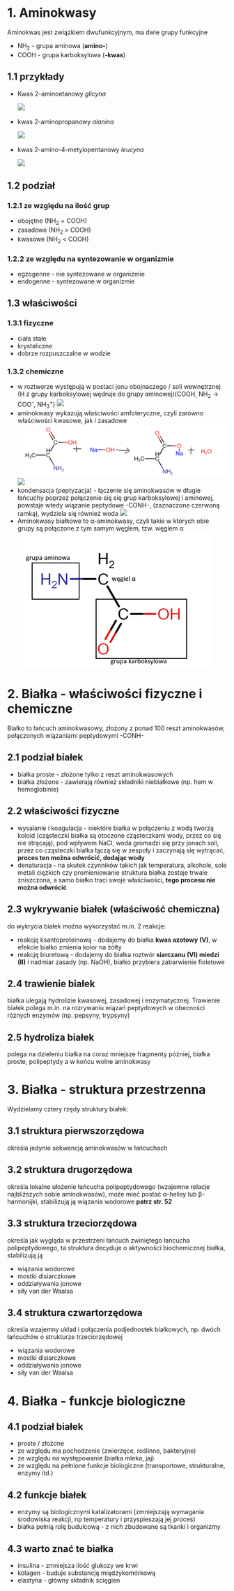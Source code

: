 # 1. Aminokwasy
Aminokwas jest związkiem dwufunkcyjnym, ma dwie grupy funkcyjne
- NH<sub>2</sub> - grupa aminowa (**amino-**)
- COOH - grupa karboksylowa (**-kwas**)
## 1.1 przykłady
- Kwas 2-aminoetanowy *glicyna*

	![](glicyna.png)
- kwas 2-aminopropanowy *alanina*

	![](alanina.png)
- kwas 2-amino-4-metylopentanowy *leucyna*

	![](leucyna.png)
## 1.2 podział
### 1.2.1 ze względu na ilość grup
- obojętne (NH<sub>2</sub> = COOH)
- zasadowe (NH<sub>2</sub> > COOH)
- kwasowe (NH<sub>2</sub> < COOH)
### 1.2.2 ze względu na syntezowanie w organizmie
- egzogenne - nie syntezowane w organizmie
- endogenne - syntezowane w organizmie
## 1.3 właściwości
### 1.3.1 fizyczne
- ciała stałe
- krystaliczne
- dobrze rozpuszczalne w wodzie
### 1.3.2 chemiczne
- w roztworze występują w postaci jonu obojnaczego / soli wewnętrznej (H z grupy karboksylowej wędruje do grupy aminowej)(COOH, NH<sub>2</sub> -> COO<sup>-</sup>, NH<sub>3</sub><sup>+</sup>)
	![](jon%20obojnaczy.png)
- aminokwasy wykazują właściwości amfoteryczne, czyli zarówno właściwości kwasowe, jak i zasadowe
	![](zobojętnianie-z-Na.png)
	![](reakcja-z-HCl.png)
- kondensacja (peptyzacja) - łączenie się aminokwasów w długie łańcuchy poprzez połączenie się się grup karboksylowej i aminowej, powstaje wtedy wiązanie peptydowe -CONH-, (zaznaczone czerwoną ramką), wydziela się również woda
	![](kondensacja.png)
- Aminokwasy białkowe to α-aminokwasy, czyli takie w których obie grupy są połączone z tym samym węglem, tzw. węglem α
	![](aminokwasy-białkowe.png)
# 2. Białka - właściwości fizyczne i chemiczne
Białko to łańcuch aminokwasowy, złożony z ponad 100 reszt aminokwasów, połączonych wiązaniami peptydowymi -CONH-
## 2.1 podział białek
- białka proste - złożone tylko z reszt aminokwasowych
- białka złożone - zawierają również składniki niebiałkowe (np. hem w hemoglobinie)
## 2.2 właściwości fizyczne
- wysalanie i koagulacja - niektóre białka w połączeniu z wodą tworzą koloid (cząsteczki białka są otoczone cząsteczkami wody, przez co się nie strącają), pod wpływem NaCl, woda gromadzi się przy jonach soli, przez co cząsteczki białka łączą się w zespoły i zaczynają się wytrącać, **proces ten można odwrócić, dodając wody**
- denaturacja - na skutek czynników takich jak temperatura, alkohole, sole metali ciężkich czy promieniowanie struktura białka zostaje trwale zniszczona, a samo białko traci swoje właściwości, **tego procesu nie można odwrócić**
## 2.3 wykrywanie białek (właściwość chemiczna)
do wykrycia białek można wykorzystać m.in. 2 reakcje:
- reakcję ksantoproteinową - dodajemy do białka **kwas azotowy (V)**, w efekcie białko zmienia kolor na żółty
- reakcję biuretową - dodajemy do białka roztwór **siarczanu (VI) miedzi (II)** i nadmiar zasady (np. NaOH), białko przybiera zabarwienie fioletowe
## 2.4 trawienie białek
białka ulegają hydrolizie kwasowej, zasadowej i enzymatycznej. Trawienie białek polega m.in. na rozrywaniu wiązań peptydowych w obecności różnych enzymów (np. pepsyny, trypsyny)
## 2.5 hydroliza białek
polega na dzieleniu białka na coraz mniejsze fragmenty później, białka proste, polipeptydy a w końcu wolne aminokwasy

# 3. Białka - struktura przestrzenna
Wydzielamy cztery rzędy struktury białek:
## 3.1 struktura pierwszorzędowa 
określa jedynie sekwencję aminokwasów w łańcuchach
## 3.2 struktura drugorzędowa
określa lokalne ułożenie łańcucha polipeptydowego (wzajemne relacje najbliższych sobie aminokwasów), może mieć postać α-helisy lub β-harmonijki, stabilizują ją wiązania wodorowe **patrz str. 52**
## 3.3 struktura trzeciorzędowa
określa jak wygląda w przestrzeni łańcuch zwiniętego łańcucha polipeptydowego, ta struktura decyduje o aktywności biochemicznej białka, stabilizują ją
- wiązania wodorowe
- mostki disiarczkowe
- oddziaływania jonowe
- siły van der Waalsa
## 3.4 struktura czwartorzędowa
określa wzajemny układ i połączenia podjednostek białkowych, np. dwóch łańcuchów o strukturze trzeciorzędowej
- wiązania wodorowe
- mostki disiarczkowe
- oddziaływania jonowe
- siły van der Waalsa
# 4. Białka - funkcje biologiczne
## 4.1 podział białek
- proste / złożone
- ze względu ma pochodzenie (zwierzęce, roślinne, bakteryjne)
- ze względu na występowanie (białka mleka, jaj)
- ze względu na pełnione funkcje biologiczne (transportowe, strukturalne, enzymy itd.)
## 4.2 funkcje białek
- enzymy są biologicznymi katalizatorami (zmniejszają wymagania środowiska reakcji, np temperatury i przyspieszają jej proces)
- białka pełnią rolę budulcową - z nich zbudowane są tkanki i organizmy
## 4.3 warto znać te białka
- insulina - zmniejsza ilość glukozy we krwi
- kolagen - buduje substancję międzykomórkową
- elastyna - główny składnik ścięgien